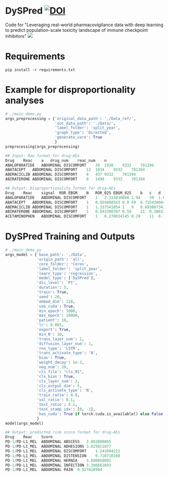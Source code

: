 # DySPred [![DOI](https://zenodo.org/badge/736617244.svg)](https://doi.org/10.5281/zenodo.14058681)
Code for "Leveraging real-world pharmacovigilance data with deep learning to predict population-scale toxicity landscape of immune checkpoint inhibitors"
![](https://github.com/ZhoulabCPH/DySPred/edit/master/Workflow.png)

# Requirements
`pip install -r requirements.txt`

# Example for disproportionality analyses
``` python
# ./main_demo.py
args_preprocessing = {'original_data_path': './Data_ref/',
                      'out_data_path': './Data/',
                      'label_folder': 'split_year',
                      'graph_type': 'Directed',
                      'generate_core': True
                      }
preprocessing(args_preprocessing)
```
``` python
## Input: Raw format for drug-AEs 
Drug	Reac	a	drug_num	reac_num	n
ABALOPARATIDE	ABDOMINAL DISCOMFORT	39	1930	9332	701394
ABATACEPT	ABDOMINAL DISCOMFORT	12	1934	9332	701394
ABEMACICLIB	ABDOMINAL DISCOMFORT	8	437	9332	701394
ABIRATERONE	ABDOMINAL DISCOMFORT	8	1498	9332	701394
```
``` python
## Output: Disproportionality format for drug-AEs 
Drug	Reac	signal	ROR	EBGM	N	ROR_025	EBGM_025	b	c	d
ABALOPARATIDE	ABDOMINAL DISCOMFORT	3	2.313830868	1.94	39	1.684364199	1.41	1894	13562	1523950
ABATACEPT	ABDOMINAL DISCOMFORT	1	0.924888543	0.9	59	0.715438044	0.69	7154	13542	1518690
ABEMACICLIB	ABDOMINAL DISCOMFORT	1	1.337541854	1	9	0.693087343	0.53	755	13592	1525089
ABIRATERONE	ABDOMINAL DISCOMFORT	1	0.593398787	0.58	21	0.38633161	0.38	3966	13580	1521878
ACETAMINOPHEN	ABDOMINAL DISCOMFORT	1	0.270034145	0.29	11	0.149400835	0.16	4560	13590	1521284
```

# DySPred Training and Outputs
``` python
# ./main_demo.py
args_model = {'base_path': './Data',
              'origin_path': 'all',
              'core_folder': 'Cores',
              'label_folder': 'split_year',
              'learn_type': 'regression',
              'model_type': ['DySPred'],
              'dic_level': 'PT',
              'duration': 5,
              'train': True,
              'seed': 20,
              'embed_dim': 128,
              'use_cuda': True,
              'min_epoch': 1000,
              'max_epoch': 10000,
              'patient': 10,
              'lr': 0.001,
              'export': True,
              'min_N': 10,
              'trans_layer_num': 1,
              'diffusion_layer_num': 1,
              'rnn_type': 'LSTM',
              'trans_activate_type': 'N',
              'bias': True,
              'weight_decay': 1e-3,
              'neg_num': 20,
              'cls_file': "cls_01",
              'cls_bias': True,
              'cls_layer_num': 2,
              'cls_output_dim': 5,
              'cls_activate_type': 'N',
              'train_ratio': 0.8,
              'val_ratio': 0.1,
              'test_ratio': 0.1,
              'test_stamp_idx': [0, -1],
              'has_cuda': True if torch.cuda.is_available() else False
              }
model(args_model)
```
``` python
## Output: predicted risk score format for drug-AEs 
Drug	Reac	Score
PD-1/PD-L1_MEL	ABDOMINAL ABSCESS	3.082800865
PD-1/PD-L1_MEL	ABDOMINAL ADHESIONS	3.825821877
PD-1/PD-L1_MEL	ABDOMINAL DISCOMFORT	1.241694212
PD-1/PD-L1_MEL	ABDOMINAL DISTENSION	0.710710168
PD-1/PD-L1_MEL	ABDOMINAL HERNIA	3.600068092
PD-1/PD-L1_MEL	ABDOMINAL INFECTION	3.206662893
PD-1/PD-L1_MEL	ABDOMINAL PAIN	0.927628994
``` 

